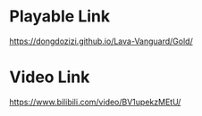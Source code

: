 # Playable Link
https://dongdozizi.github.io/Lava-Vanguard/Gold/

# Video Link
https://www.bilibili.com/video/BV1upekzMEtU/
